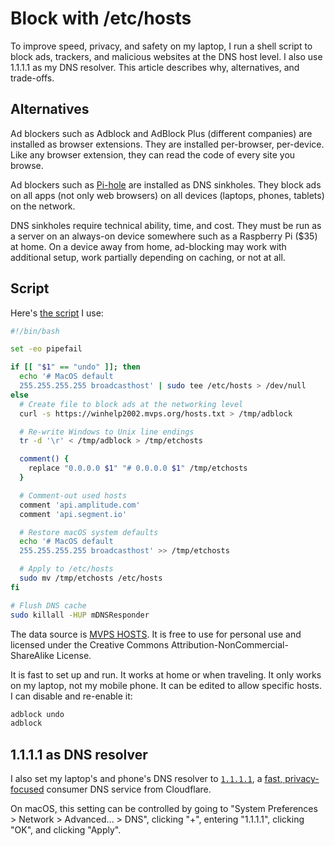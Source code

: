 # Block with /etc/hosts

To improve speed, privacy, and safety on my laptop,
I run a shell script to block ads, trackers,
and malicious websites at the DNS host level.
I also use 1.1.1.1 as my DNS resolver.
This article describes why, alternatives, and trade-offs.

## Alternatives

Ad blockers such as Adblock and AdBlock Plus (different companies)
are installed as browser extensions.
They are installed per-browser, per-device.
Like any browser extension,
they can read the code of every site you browse.

Ad blockers such as [Pi-hole](https://pi-hole.net/)
are installed as DNS sinkholes.
They block ads on all apps (not only web browsers)
on all devices (laptops, phones, tablets) on the network.

DNS sinkholes require technical ability, time, and cost.
They must be run as a server on an always-on device somewhere
such as a Raspberry Pi ($35) at home.
On a device away from home,
ad-blocking may work with additional setup,
work partially depending on caching,
or not at all.

## Script

Here's [the script](https://github.com/croaky/laptop/blob/main/bin/adblock)
I use:

```bash
#!/bin/bash

set -eo pipefail

if [[ "$1" == "undo" ]]; then
  echo '# MacOS default
  255.255.255.255 broadcasthost' | sudo tee /etc/hosts > /dev/null
else
  # Create file to block ads at the networking level
  curl -s https://winhelp2002.mvps.org/hosts.txt > /tmp/adblock

  # Re-write Windows to Unix line endings
  tr -d '\r' < /tmp/adblock > /tmp/etchosts

  comment() {
    replace "0.0.0.0 $1" "# 0.0.0.0 $1" /tmp/etchosts
  }

  # Comment-out used hosts
  comment 'api.amplitude.com'
  comment 'api.segment.io'

  # Restore macOS system defaults
  echo '# MacOS default
  255.255.255.255 broadcasthost' >> /tmp/etchosts

  # Apply to /etc/hosts
  sudo mv /tmp/etchosts /etc/hosts
fi

# Flush DNS cache
sudo killall -HUP mDNSResponder
```

The data source is [MVPS HOSTS](https://winhelp2002.mvps.org/hosts.txt).
It is free to use for personal use and licensed under
the Creative Commons Attribution-NonCommercial-ShareAlike License.

It is fast to set up and run.
It works at home or when traveling.
It only works on my laptop, not my mobile phone.
It can be edited to allow specific hosts.
I can disable and re-enable it:

```bash
adblock undo
adblock
```

## 1.1.1.1 as DNS resolver

I also set my laptop's and phone's DNS resolver to [`1.1.1.1`](https://1.1.1.1),
a [fast, privacy-focused](https://blog.cloudflare.com/announcing-1111/)
consumer DNS service from Cloudflare.

On macOS, this setting can be controlled by going to
"System Preferences > Network > Advanced... > DNS",
clicking "+", entering "1.1.1.1", clicking "OK",
and clicking "Apply".
